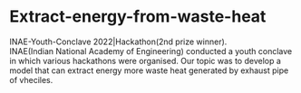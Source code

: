 # Extract-energy-from-waste-heat

INAE-Youth-Conclave 2022|Hackathon(2nd prize winner).                      
INAE(Indian National Academy of Engineering) conducted a youth conclave in which various hackathons were organised. Our topic was to develop a model that can extract energy more waste heat generated by exhaust pipe of vheciles.
